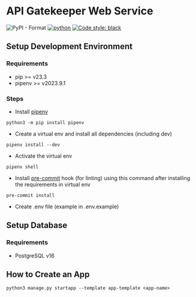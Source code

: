 # API Gatekeeper Web Service

![PyPI - Format](https://img.shields.io/badge/4.2.9-000000.svg?logo=django&label=django&labelColor=%23092E20&link=https%3A%2F%2Fdocs.djangoproject.com%2Fen%2F4.2%2Freleases%2F4.2%2F)
[![python](https://img.shields.io/badge/Python-3.8-3776AB.svg?style=flat&logo=python&logoColor=white)](https://docs.python.org/3/whatsnew/3.8.html#what-s-new-in-python-3-12)
[![Code style: black](https://img.shields.io/badge/code%20style-black-000000.svg)](https://github.com/psf/black)

## Setup Development Environment

### Requirements

- pip >= v23.3
- pipenv >= v2023.9.1

### Steps

- Install [pipenv](https://github.com/pypa/pipenv)

```shell
python3 -m pip install pipenv
```

- Create a virtual env and install all dependencies (including dev)

```shell
pipenv install --dev
```

- Activate the virtual env

```shell
pipenv shell
```

- Install [pre-commit](https://pre-commit.com/) hook (for linting) using this command after installing the requirements
  in virtual env

```shell
pre-commit install
```

- Create .env file (example in .env.example)

## Setup Database

### Requirements

- PostgreSQL v16

## How to Create an App

```shell
python3 manage.py startapp --template app-template <app-name>
```

